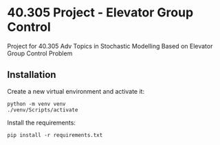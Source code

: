 # 40.305 Project - Elevator Group Control

Project for 40.305 Adv Topics in Stochastic Modelling
Based on Elevator Group Control Problem

## Installation

Create a new virtual environment and activate it:

```shell
python -m venv venv
./venv/Scripts/activate
```

Install the requirements:

```shell
pip install -r requirements.txt
```

